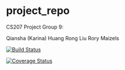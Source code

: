# project_repo

CS207 Project Group 9:

Qiansha (Karina) Huang
Rong Liu
Rory Maizels

[![Build Status](https://travis-ci.com/CS207-Project-Group-9/cs207-FinalProject.svg?branch=master)](https://travis-ci.com/CS207-Project-Group-9/cs207-FinalProject.svg?branch=master)

[![Coverage Status](https://coveralls.io/repos/github/CS207-Project-Group-9/cs207-FinalProject/badge.svg?branch=master)](https://coveralls.io/github/CS207-Project-Group-9/cs207-FinalProject?branch=master)
